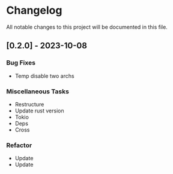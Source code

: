 # Changelog

All notable changes to this project will be documented in this file.

## [0.2.0] - 2023-10-08

### Bug Fixes

- Temp disable two archs

### Miscellaneous Tasks

- Restructure
- Update rust version
- Tokio
- Deps
- Cross

### Refactor

- Update
- Update

<!-- generated by git-cliff -->
